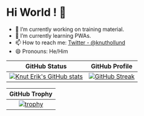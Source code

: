 # Hi World ! 👋

- 🔭 I’m currently working on training material.
- 🌱 I’m currently learning PWAs.
- 📫 How to reach me: [Twitter - @knuthollund](https://twitter.com/knuthollund)
- 😄 Pronouns: He/Him

| GitHub Status | GitHub Profile  |
|:-------------:|:---------------:|
|[![Knut Erik's GitHub stats](https://github-readme-stats.vercel.app/api?username=knut-erik&show_icons=true&theme=dark&count_private=true)](https://github.com/knut-erik/github-readme-stats)|[![GitHub Streak](http://github-readme-streak-stats.herokuapp.com?user=knut-erik&theme=dark&fire=DD2727&dates=DDDDDD)](https://git.io/streak-stats)|

| GitHub Trophy |
|:-------------:|
|[![trophy](https://github-profile-trophy.vercel.app/?username=knut-erik&theme=onedark)](https://github.com/ryo-ma/github-profile-trophy)|
